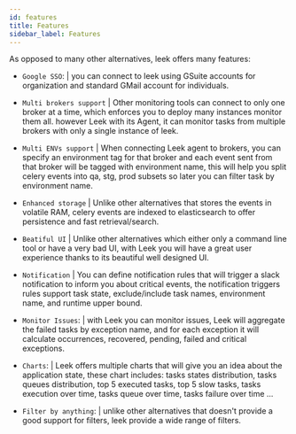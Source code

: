 ```yaml
---
id: features
title: Features
sidebar_label: Features
---
```


As opposed to many other alternatives, leek offers many features:

- `Google SSO`: | you can connect to leek using GSuite accounts for organization and standard GMail account for
individuals.

- `Multi brokers support` | Other monitoring tools can connect to only one broker at a time, which enforces you to 
deploy many instances monitor them all. however Leek with its Agent, it can monitor tasks from multiple brokers with 
only a single instance of leek.

- `Multi ENVs support` | When connecting Leek agent to brokers, you can specify an environment tag for that broker and 
each event sent from that broker will be tagged with environment name, this will help you split celery events into qa, 
stg, prod subsets so later you can filter task by environment name.

- `Enhanced storage` | Unlike other alternatives that stores the events in volatile RAM, celery events are indexed to 
elasticsearch to offer persistence and fast retrieval/search.

- `Beatiful UI` | Unlike other alternatives which either only a command line tool or have a very bad UI, with Leek you 
will have a great user experience thanks to its beautiful well designed UI.

- `Notification` | You can define notification rules that will trigger a slack notification to inform you about critical
events, the notification triggers rules support task state, exclude/include task names, environment name, and runtime 
upper bound.

- `Monitor Issues`: | with Leek you can monitor issues, Leek will aggregate the failed tasks by exception name, and for 
each exception it will calculate occurrences, recovered, pending, failed and critical exceptions.

- `Charts`: | Leek offers multiple charts that will give you an idea about the application state, these chart includes: 
tasks states distribution, tasks queues distribution, top 5 executed tasks, top 5 slow tasks, tasks execution over time,
tasks queue over time, tasks failure over time ...

- `Filter by anything`: | unlike other alternatives that doesn't provide a good support for filters, leek provide a wide
range of filters.

